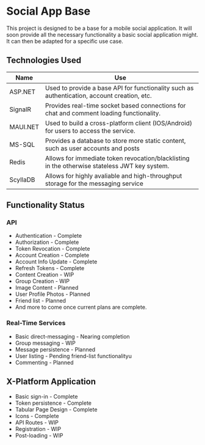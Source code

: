 
# Social App Base
This project is designed to be a base for a mobile social application. It will soon provide all the necessary functionality a basic social application might. It can then be adapted for a specific use case. 




## Technologies Used
Name  | Use
------------- | -------------
ASP.NET  | Used to provide a base API for functionality such as authentication, account creation, etc.
SignalR  | Provides real-time socket based connections for chat and comment loading functionality.
MAUI.NET | Used to build a cross-platform client (IOS/Android) for users to access the service.
MS-SQL | Provides a database to store more static content, such as user accounts and posts
Redis | Allows for immediate token revocation/blacklisting in the otherwise stateless JWT key system. 
ScyllaDB | Allows for highly avaliable and high-throughput storage for the messaging service


## Functionality Status
### API 
* Authentication - Complete
* Authorization - Complete
* Token Revocation - Complete
* Account Creation - Complete
* Account Info Update - Complete
* Refresh Tokens - Complete
* Content Creation - WIP
* Group Creation - WIP
* Image Content - Planned
* User Profile Photos - Planned
* Friend list - Planned
* And more to come once current plans are complete.

### Real-Time Services
* Basic direct-messaging - Nearing completion
* Group messaging - WIP
* Message persistence - Planned
* User listing - Pending friend-list functionalityu
* Commenting - Planned

## X-Platform Application
* Basic sign-in - Complete
* Token persistence - Complete
* Tabular Page Design - Complete
* Icons - Complete
* API Routes - WIP
* Registration - WIP
* Post-loading - WIP 